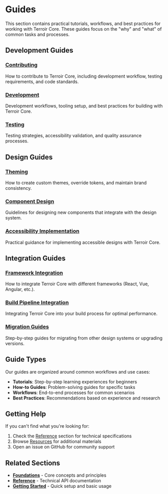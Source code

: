 # Guides

This section contains practical tutorials, workflows, and best practices for working with Terroir Core. These guides focus on the "why" and "what" of common tasks and processes.

## Development Guides

### [Contributing](./contributing/README.md)
How to contribute to Terroir Core, including development workflow, testing requirements, and code standards.

### [Development](./development/README.md)
Development workflows, tooling setup, and best practices for building with Terroir Core.

### [Testing](./testing/README.md)
Testing strategies, accessibility validation, and quality assurance processes.

## Design Guides

### [Theming](./theming/README.md)
How to create custom themes, override tokens, and maintain brand consistency.

### [Component Design](./component-design/README.md)
Guidelines for designing new components that integrate with the design system.

### [Accessibility Implementation](./accessibility-implementation/README.md)
Practical guidance for implementing accessible designs with Terroir Core.

## Integration Guides

### [Framework Integration](./framework-integration/README.md)
How to integrate Terroir Core with different frameworks (React, Vue, Angular, etc.).

### [Build Pipeline Integration](./build-integration/README.md)
Integrating Terroir Core into your build process for optimal performance.

### [Migration Guides](./migration/README.md)
Step-by-step guides for migrating from other design systems or upgrading versions.

## Guide Types

Our guides are organized around common workflows and use cases:

- **Tutorials**: Step-by-step learning experiences for beginners
- **How-to Guides**: Problem-solving guides for specific tasks
- **Workflows**: End-to-end processes for common scenarios
- **Best Practices**: Recommendations based on experience and research

## Getting Help

If you can't find what you're looking for:

1. Check the [Reference](../reference/README.md) section for technical specifications
2. Browse [Resources](../resources/README.md) for additional materials
3. Open an issue on GitHub for community support

## Related Sections

- **[Foundations](../foundations/README.md)** - Core concepts and principles
- **[Reference](../reference/README.md)** - Technical API documentation
- **[Getting Started](../getting-started/README.md)** - Quick setup and basic usage